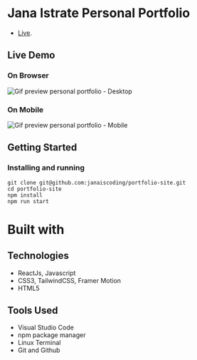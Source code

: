 # Jana Istrate Personal Portfolio

- [Live](https://jana-istrate.web.app/).

## Live Demo

### On Browser

![Gif preview personal portfolio - Desktop](./src/assets/portfolio-desktop.gif)

### On Mobile

![Gif preview personal portfolio - Mobile](/src/assets/portfolio-mobile.gif)

## Getting Started

### Installing and running

```
git clone git@github.com:janaiscoding/portfolio-site.git
cd portfolio-site
npm install
npm run start
```

# Built with

## Technologies 

- ReactJs, Javascript
- CSS3, TailwindCSS, Framer Motion
- HTML5

## Tools Used

- Visual Studio Code
- npm package manager
- Linux Terminal
- Git and Github
